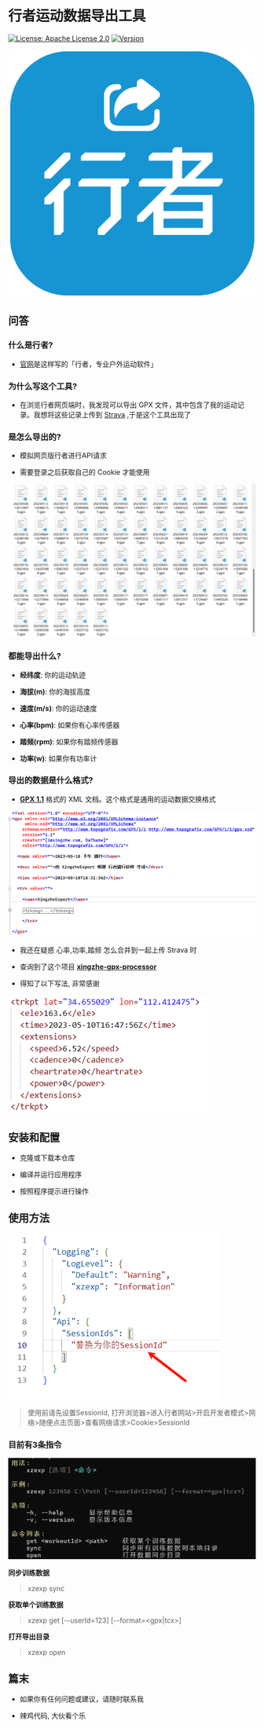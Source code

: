 # 行者运动数据导出工具

[![License: Apache License 2.0](https://img.shields.io/badge/License-Apache%202.0-blue.svg)](https://www.apache.org/licenses/LICENSE-2.0)
[![Version](https://img.shields.io/badge/Version-0.0.1alpha-blue.svg)](https://github.com/yourusername/yourrepo/releases)


![](Resources/Image/icon.png)


## 问答

### 什么是行者?  

- [官网](https://www.imxingzhe.com/)是这样写的「行者，专业户外运动软件」

### 为什么写这个工具?  

- 在浏览行者网页端时，我发现可以导出 GPX 文件，其中包含了我的运动记录。我想将这些记录上传到 [Strava](https://www.strava.com/) ,于是这个工具出现了


### 是怎么导出的?

- 模拟网页版行者进行API请求

- 需要登录之后获取自己的 Cookie 才能使用

![GPX 节点](Resources/Image/gpx_list.png)


### 都能导出什么?  

- **经纬度**: 你的运动轨迹

- **海拔(m)**: 你的海拔高度

- **速度(m/s)**: 你的运动速度

- **心率(bpm)**: 如果你有心率传感器

- **踏频(rpm)**: 如果你有踏频传感器

- **功率(w)**: 如果你有功率计

### 导出的数据是什么格式?  

- **[GPX 1.1](https://www.topografix.com/GPX/1/1/)** 格式的 XML 文档。这个格式是通用的运动数据交换格式

![GPX 节点](Resources/Image/gpx_xml.png)

- 我还在疑惑 心率,功率,踏频 怎么合并到一起上传 Strava 时

- 查询到了这个项目 **[xingzhe-gpx-processor](https://github.com/Harry-Chen/xingzhe-gpx-processor/blob/master/merge.py)**

- 得知了以下写法, 非常感谢

![GPX 节点](Resources/Image/point.png)


## 安装和配置

- 克隆或下载本仓库

- 编译并运行应用程序

- 按照程序提示进行操作

## 使用方法

![](Resources/Image/session_id.png)

> 使用前请先设置SessionId, 打开浏览器>进入行者网站>开启开发者模式>网络>随便点击页面>查看网络请求>Cookie>SessionId

### 目前有3条指令

![GPX 节点](Resources/Image/command.png)

**同步训练数据**
> xzexp sync

**获取单个训练数据**
>xzexp get <workoutId> <savePath> [--userId=123] [--format=<gpx|tcx>]

**打开导出目录**
>xzexp open


## 篇末

- 如果你有任何问题或建议，请随时联系我

- 辣鸡代码, 大伙看个乐